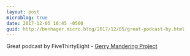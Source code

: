 ```yaml
---
layout: post
microblog: true
date: 2017-12-05 16:45 -0500
guid: http://benhager.micro.blog/2017/12/05/great-podcast-by.html
---
```

Great podcast by FiveThirtyEight - [Gerry Mandering Project](https://overcast.fm/+GBy4qaY5I)
